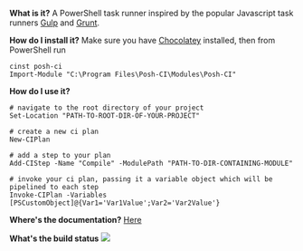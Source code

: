 **What is it?**
A PowerShell task runner inspired by the popular Javascript task runners [Gulp](http://gulpjs.com) and [Grunt](http://gruntjs.com).

**How do I install it?**
Make sure you have [Chocolatey](https://chocolatey.org) installed, then from PowerShell run
```
cinst posh-ci
Import-Module "C:\Program Files\Posh-CI\Modules\Posh-CI"
```

**How do I use it?**
```
# navigate to the root directory of your project
Set-Location "PATH-TO-ROOT-DIR-OF-YOUR-PROJECT"

# create a new ci plan
New-CIPlan

# add a step to your plan
Add-CIStep -Name "Compile" -ModulePath "PATH-TO-DIR-CONTAINING-MODULE"

# invoke your ci plan, passing it a variable object which will be pipelined to each step
Invoke-CIPlan -Variables [PSCustomObject]@{Var1='Var1Value';Var2='Var2Value'}
```

**Where's the documentation?**
[Here](Documentation/Index.md)

**What's the build status**
![](https://ci.appveyor.com/api/projects/status/ay2uucfxymlgk2ni?svg=true)

